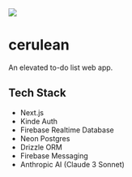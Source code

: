 <img src="https://cerulean-static.nyc3.cdn.digitaloceanspaces.com/public/Cerulean-Header-Beta.png"/>

# cerulean

An elevated to-do list web app.

## Tech Stack

* Next.js
* Kinde Auth
* Firebase Realtime Database
* Neon Postgres
* Drizzle ORM
* Firebase Messaging
* Anthropic AI (Claude 3 Sonnet)
